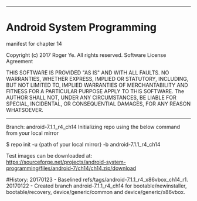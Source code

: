 ******************************************************************************
# Android System Programming
 manifest for chapter 14

 Copyright (c) 2017 Roger Ye.  All rights reserved.
 Software License Agreement
 
 
 THIS SOFTWARE IS PROVIDED "AS IS" AND WITH ALL FAULTS.
 NO WARRANTIES, WHETHER EXPRESS, IMPLIED OR STATUTORY, INCLUDING, BUT
 NOT LIMITED TO, IMPLIED WARRANTIES OF MERCHANTABILITY AND FITNESS FOR
 A PARTICULAR PURPOSE APPLY TO THIS SOFTWARE. The AUTHOR SHALL NOT, UNDER
 ANY CIRCUMSTANCES, BE LIABLE FOR SPECIAL, INCIDENTAL, OR CONSEQUENTIAL
 DAMAGES, FOR ANY REASON WHATSOEVER.

******************************************************************************
Branch: android-7.1.1_r4_ch14
Initializing repo using the below command from your local mirror

$ repo init -u {path of your local mirror} -b android-7.1.1_r4_ch14

Test images can be downloaded at:
https://sourceforge.net/projects/android-system-programming/files/android-7/ch14/ch14.zip/download

#History:
20170123 - Baselined refs/tags/android-7.1.1_r4_x86vbox_ch14_r1.
20170122 - Created branch android-7.1.1_r4_ch14 for bootable/newinstaller, bootable/recovery, device/generic/common and device/generic/x86vbox.
